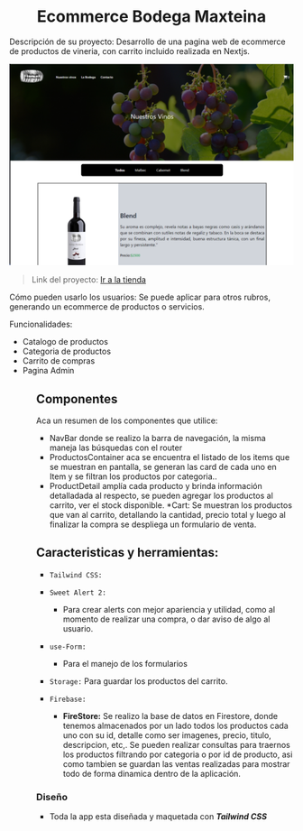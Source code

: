  <h1 align="center"> Ecommerce Bodega Maxteina </h1>

Descripción de su proyecto: Desarrollo de una pagina web de ecommerce de productos de vineria, con carrito incluido realizada en Nextjs.

![una muestra de la pagina](https://github.com/Maxhidalgo84/NextjsCoder/blob/main/maxteina.png)

>Link del proyecto: [Ir a la tienda](https://nextjs-coder.vercel.app/)

Cómo pueden usarlo los usuarios: Se puede aplicar para otros rubros, generando un ecommerce de productos o servicios. 

Funcionalidades: <ul>
                   <li>Catalogo de productos</li>
                   <li>Categoria de productos</li>
                   <li>Carrito de compras</li>
                   <li>Pagina Admin</li>
                 <ul>
## Componentes
Aca un resumen de los componentes que utilice: 

* NavBar  donde se realizo la barra de navegación, la misma maneja las búsquedas con el router
* ProductosContainer aca se encuentra el listado de los items que se muestran en pantalla, se generan las card de cada uno en Item y se filtran los productos por categoria..
* ProductDetail amplía cada producto y brinda información detalladada al respecto, se pueden agregar los productos al carrito, ver el stock disponible.
*Cart: Se muestran los productos que van al carrito, detallando la cantidad, precio total y luego al finalizar la compra se despliega un formulario de venta.

## Caracteristicas y herramientas:

- `Tailwind CSS:`
    
- `Sweet Alert 2:`
    - Para crear alerts con mejor apariencia y utilidad, como al momento de realizar una compra, o dar aviso de algo al usuario.
    
- `use-Form:`
    - Para el manejo de los formularios

- `Storage:`
    Para guardar los productos del carrito.   
    
- `Firebase:`
    - **FireStore:**
    Se realizo la base de datos en Firestore, donde tenemos almacenados por un lado todos los productos cada uno con su id, detalle como ser imagenes, precio, titulo, descripcion, etc,. Se pueden realizar consultas para traernos los productos filtrando por categoria o por id de producto, asi como tambien se guardan las ventas realizadas para mostrar todo de forma dinamica dentro de la aplicación.  
  
   
### Diseño
- Toda la app esta diseñada y maquetada con ***Tailwind CSS***
